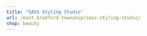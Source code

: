 ```yaml
---
title: "SASS Styling Studio"
url: /east-bradford-township/sass-styling-studio/
shop: beauty
---
```

